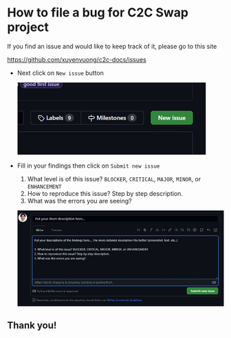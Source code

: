 # How to file a bug for C2C Swap project

If you find an issue and would like to keep track of it, please go to this site

https://github.com/xuyenvuong/c2c-docs/issues

- Next click on `New issue` button

  ![Port Forwarding](..//assets/filebug-newissue.JPG)

- Fill in your findings then click on `Submit new issue`

  1. What level is of this issue? `BLOCKER`, `CRITICAL`, `MAJOR`, `MINOR`, or `ENHANCEMENT`
  1. How to reproduce this issue? Step by step description.
  1. What was the errors you are seeing?

  ![Port Forwarding](..//assets/filebug-description.JPG)

## Thank you!

